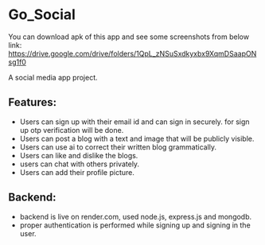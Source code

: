 # Go_Social

You can download apk of this app and see some screenshots from below link: 
https://drive.google.com/drive/folders/1QpL_zNSuSxdkyxbx9XqmDSaapONsg1f0

A social media app project.
## Features: 
- Users can sign up with their email id and can sign in securely. for sign up otp verification will be done.
- Users can post a blog with a text and image that will be publicly visible.
- Users can use ai to correct their written blog grammatically.
- Users can like and dislike the blogs.
- users can chat with others privately.
- Users can add their profile picture.

## Backend:
- backend is live on render.com, used node.js, express.js and mongodb.
- proper authentication is performed while signing up and signing in the user.
